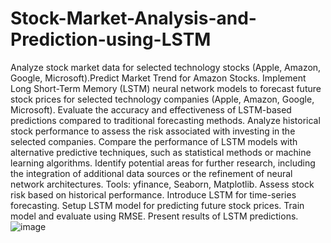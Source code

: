 # Stock-Market-Analysis-and-Prediction-using-LSTM
Analyze stock market data for selected technology stocks (Apple, Amazon, Google, Microsoft).Predict Market Trend for Amazon Stocks.
Implement Long Short-Term Memory (LSTM) neural network models to forecast future stock prices for selected technology companies (Apple, Amazon, Google, Microsoft).
Evaluate the accuracy and effectiveness of LSTM-based predictions compared to traditional forecasting methods.
Analyze historical stock performance to assess the risk associated with investing in the selected companies.
Compare the performance of LSTM models with alternative predictive techniques, such as statistical methods or machine learning algorithms.
Identify potential areas for further research, including the integration of additional data sources or the refinement of neural network architectures.
Tools: yfinance, Seaborn, Matplotlib.
Assess stock risk based on historical performance.
Introduce LSTM for time-series forecasting.
Setup LSTM model for predicting future stock prices.
Train model and evaluate using RMSE.
Present results of LSTM predictions.
![image](https://github.com/pranav071/Stock-Market-Analysis-and-Prediction-using-LSTM/assets/113628732/8faeb41d-191d-4778-93a7-33c1f19699f1)


